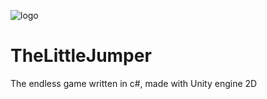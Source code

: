 ![logo](https://image.ibb.co/cNhNuQ/TLJ.png)

# TheLittleJumper
The endless game written in c#, made with Unity engine 2D
